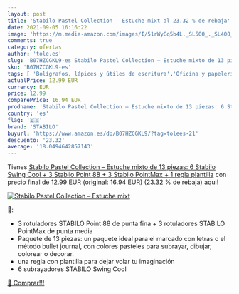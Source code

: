 ```yaml
---
layout: post
title: 'Stabilo Pastel Collection – Estuche mixt al 23.32 % de rebaja'
date: 2021-09-05 16:16:22
image: 'https://m.media-amazon.com/images/I/51rWyCq5b4L._SL500_._SL400_.jpg'
comments: true
category: ofertas
author: 'tole.es'
slug: 'B07HZCGKL9-es Stabilo Pastel Collection – Estuche mixto de 13 piezas: 6...'
sku: 'B07HZCGKL9-es'
tags: [ 'Bolígrafos, lápices y útiles de escritura','Oficina y papelería','Rotuladores y subrayadores','Subrayadores','stabilo', ]
actualPrice: 12.99 EUR
currency: EUR
price: 12.99
comparePrice: 16.94 EUR
prodname: 'Stabilo Pastel Collection – Estuche mixto de 13 piezas: 6 Stabilo Swing Cool + 3 Stabilo Point 88 + 3 Stabilo PointMax + 1 regla plantilla'
country: 'es'
flag: '🇪🇸'
brand: 'STABILO'
buyurl: 'https://www.amazon.es/dp/B07HZCGKL9/?tag=tolees-21'
descuento: '23.32'
average: '18.0494642857143'
---
```


Tienes [Stabilo Pastel Collection – Estuche mixto de 13 piezas: 6 Stabilo Swing Cool + 3 Stabilo Point 88 + 3 Stabilo PointMax + 1 regla plantilla](https://www.amazon.es/dp/B07HZCGKL9/?tag=tolees-21) con precio final de  12.99 EUR (original: 16.94 EUR) (23.32 %  de rebaja) aqui!

[![Stabilo Pastel Collection – Estuche mixt](https://m.media-amazon.com/images/I/51rWyCq5b4L._SL500_._SL400_.jpg)](https://www.amazon.es/dp/B07HZCGKL9/?tag=tolees-21)

🔎:

- 3 rotuladores STABILO Point 88 de punta fina + 3 rotuladores STABILO PointMax de punta media
- Paquete de 13 piezas: un paquete ideal para el marcado con letras o el método bullet journal, con colores pasteles para subrayar, dibujar, colorear o decorar.
- una regla con plantilla para dejar volar tu imaginación
- 6 subrayadores STABILO Swing Cool

[🛒 Comprar!!!](https://www.amazon.es/dp/B07HZCGKL9/?tag=tolees-21)

